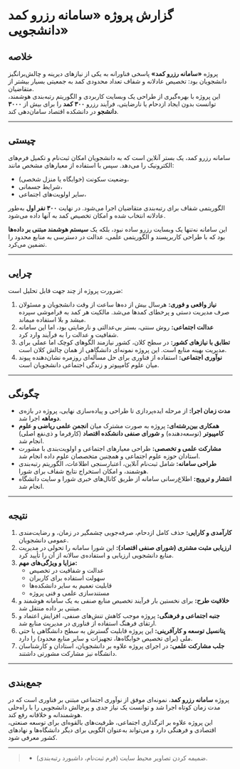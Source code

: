 # گزارش پروژه «سامانه رزرو کمد دانشجویی»

## خلاصه
پروژه **«سامانه رزرو کمد»** پاسخی فناورانه به یکی از نیازهای دیرینه و چالش‌برانگیز دانشجویان بود: تخصیص عادلانه و شفاف تعداد محدودی کمد به جمعیتی بسیار بیشتر از متقاضیان.  
این پروژه با بهره‌گیری از طراحی یک وبسایت کاربردی و الگوریتم رتبه‌بندی هوشمند، توانست بدون ایجاد ازدحام یا نارضایتی، فرآیند رزرو **۳۰۰ کمد** را برای بیش از **۳۰۰۰ دانشجو** در دانشکده اقتصاد سامان‌دهی کند.  

---

## چیستی
سامانه رزرو کمد، یک بستر آنلاین است که به دانشجویان امکان ثبت‌نام و تکمیل فرم‌های الکترونیک را می‌دهد. سپس با استفاده از معیارهای مشخص مانند:
- وضعیت سکونت (خوابگاه یا منزل شخصی)،
- شرایط جسمانی،
- سایر اولویت‌های اجتماعی،  

الگوریتمی شفاف برای رتبه‌بندی متقاضیان اجرا می‌شود. در نهایت **۳۰۰ نفر اول** به‌طور عادلانه انتخاب شده و امکان تخصیص کمد به آنها داده می‌شود.  

این سامانه نه‌تنها یک وبسایت رزرو ساده نبود، بلکه یک **سیستم هوشمند مبتنی بر داده‌ها** بود که با طراحی کاربرپسند و الگوریتمی علمی، عدالت در دسترسی به منابع محدود را تضمین می‌کرد.  

---

## چرایی
ضرورت پروژه از چند جهت قابل تحلیل است:  
1. **نیاز واقعی و فوری:** هرسال بیش از ده‌ها ساعت از وقت دانشجویان و مسئولان صرف مدیریت دستی و پرخطای کمدها می‌شد.  مالکیت هر کمد به فراموشی سپرده میشد و بلا استفاده میماند.
2. **عدالت اجتماعی:** روش سنتی، بستر بی‌عدالتی و نارضایتی بود، اما این سامانه شفافیت و عدالت را به فرآیند وارد کرد.  
3. **تطابق با نیازهای کشور:** در سطح کلان، کشور نیازمند الگوهای کوچک اما عملی برای مدیریت بهینه منابع است. این پروژه نمونه‌ای دانشگاهی از همان چالش کلان است.  
4. **نوآوری اجتماعی:** استفاده از فناوری برای حل مسأله‌ای روزمره نشان‌دهنده پیوند میان علوم کامپیوتر و زندگی اجتماعی دانشجویان است.  

---

## چگونگی
- **مدت زمان اجرا:** از مرحله ایده‌پردازی تا طراحی و پیاده‌سازی نهایی، پروژه در بازه‌ی **دوماهه** اجرا شد.  
- **همکاری بین‌رشته‌ای:** پروژه به صورت مشترک میان **انجمن علمی ریاضی و علوم کامپیوتر** (توسعه‌دهنده) و **شورای صنفی دانشکده اقتصاد** (کارفرما و ذی‌نفع اصلی) انجام شد.  
- **مشارکت علمی و تخصصی:** طراحی معیارهای اجتماعی و اولویت‌بندی با مشورت استادان حوزه علوم اجتماعی و همچنین متخصصان علوم داده انجام شد.  
- **طراحی سامانه:** شامل ثبت‌نام آنلاین، اعتبارسنجی اطلاعات، الگوریتم رتبه‌بندی هوشمند، و امکان استخراج نتایج شفاف برای شورا.  
- **انتشار و ترویج:** اطلاع‌رسانی سامانه از طریق کانال‌های خبری شورا و سایت دانشگاه انجام شد.  

---

## نتیجه
1. **کارآمدی و کارایی:** حذف کامل ازدحام، صرفه‌جویی چشمگیر در زمان، و رضایت‌مندی عمومی دانشجویان.  
2. **ارزیابی مثبت مشتری (شورای صنفی اقتصاد):** این شورا سامانه را تحولی در مدیریت منابع دانشجویی ارزیابی و استفاده‌ی سالانه از آن را تأیید کرد.  
3. **مزایا و ویژگی‌های مهم:**  
   - عدالت و شفافیت در تخصیص  
   - سهولت استفاده برای کاربران  
   - قابلیت تعمیم به سایر دانشکده‌ها  
   - مستندسازی علمی و فنی پروژه  
4. **خلاقیت طرح:** برای نخستین بار فرآیند تخصیص منابع صنفی به یک سامانه هوشمند و مبتنی بر داده منتقل شد.  
5. **جنبه اجتماعی و فرهنگی:** پروژه موجب کاهش تنش‌های صنفی، افزایش اعتماد و ارتقای فرهنگ استفاده از فناوری در مدیریت منابع شد.  
6. **پتانسیل توسعه و کارآفرینی:** این پروژه قابلیت گسترش به سطح دانشگاهی یا حتی ملی (برای تخصیص خوابگاه‌ها، تجهیزات و سایر منابع محدود) را دارد.  
7. **جلب مشارکت علمی:** در اجرای پروژه علاوه بر دانشجویان، استادان و کارشناسان دانشگاه نیز مشارکت مشورتی داشتند.  

---

## جمع‌بندی
پروژه **سامانه رزرو کمد**، نمونه‌ای موفق از نوآوری اجتماعی مبتنی بر فناوری است که در مدت زمان کوتاه اجرا شد و توانست یک نیاز جدی و پرچالش دانشجویی را با راه‌حلی هوشمندانه و خلاقانه رفع کند.  
این پروژه علاوه بر اثرگذاری اجتماعی، ظرفیت‌های بالقوه‌ای برای توسعه صنعتی، اقتصادی و فرهنگی دارد و می‌تواند به‌عنوان الگویی برای دیگر دانشگاه‌ها و نهادهای کشور معرفی شود.  

---

> - ضمیمه کردن تصاویر محیط سایت (فرم ثبت‌نام، داشبورد رتبه‌بندی).  
